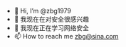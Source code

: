 - 👋 Hi, I’m @zbg1979
- 👀 我现在在对安全很感兴趣
- 🌱 我现在正在学习网络安全
- 📫 How to reach me zbg@sina.com

<!---
zbg1979/zbg1979 is a ✨ special ✨ repository because its `README.md` (this file) appears on your GitHub profile.
You can click the Preview link to take a look at your changes.
--->
